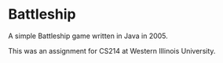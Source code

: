 # Battleship
A simple Battleship game written in Java in 2005.

This was an assignment for CS214 at Western Illinois University.
